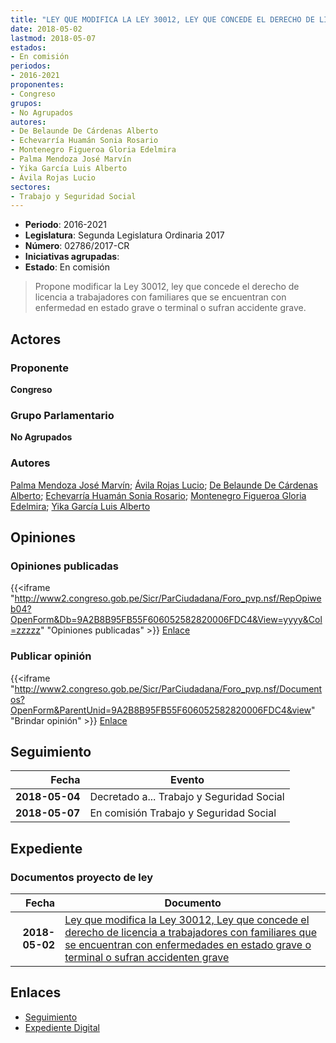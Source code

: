 ```yaml
---
title: "LEY QUE MODIFICA LA LEY 30012, LEY QUE CONCEDE EL DERECHO DE LICENCIA A TRABAJADORES CON FAMILIARES QUE SE ENCUENTRAN CON ENFERMEDAD EN ESTADO GRAVE O TERMINAL O SUFRAN ACCIDENTE GRAVE"
date: 2018-05-02
lastmod: 2018-05-07
estados:
- En comisión
periodos:
- 2016-2021
proponentes:
- Congreso
grupos:
- No Agrupados
autores:
- De Belaunde De Cárdenas Alberto
- Echevarría Huamán Sonia Rosario
- Montenegro Figueroa Gloria Edelmira
- Palma Mendoza José Marvín
- Yika García Luis Alberto
- Ávila Rojas Lucio
sectores:
- Trabajo y Seguridad Social
---
```

- **Periodo**: 2016-2021
- **Legislatura**: Segunda Legislatura Ordinaria 2017
- **Número**: 02786/2017-CR
- **Iniciativas agrupadas**: 
- **Estado**: En comisión

> Propone modificar la Ley 30012, ley que concede el derecho de licencia a trabajadores con familiares que se encuentran con enfermedad en estado grave o terminal o sufran accidente grave.


## Actores

### Proponente

**Congreso**

### Grupo Parlamentario

**No Agrupados**

### Autores

[Palma Mendoza José Marvín](mailto:mailto:jpalma@congreso.gob.pe); [Ávila Rojas Lucio](mailto:mailto:lavilar@congreso.gob.pe); [De Belaunde De Cárdenas Alberto](mailto:mailto:adebelaunde@congreso.gob.pe); [Echevarría Huamán Sonia Rosario](mailto:mailto:sechevarria@congreso.gob.pe); [Montenegro Figueroa Gloria Edelmira](mailto:mailto:gmontenegrof@congreso.gob.pe); [Yika García Luis Alberto](mailto:mailto:lyika@congreso.gob.pe)

## Opiniones

### Opiniones publicadas

{{<iframe "http://www2.congreso.gob.pe/Sicr/ParCiudadana/Foro_pvp.nsf/RepOpiweb04?OpenForm&Db=9A2B8B95FB55F606052582820006FDC4&View=yyyy&Col=zzzzz" "Opiniones publicadas" >}}
[Enlace](http://www2.congreso.gob.pe/Sicr/ParCiudadana/Foro_pvp.nsf/RepOpiweb04?OpenForm&Db=9A2B8B95FB55F606052582820006FDC4&View=yyyy&Col=zzzzz)

### Publicar opinión

{{<iframe "http://www2.congreso.gob.pe/Sicr/ParCiudadana/Foro_pvp.nsf/Documentos?OpenForm&ParentUnid=9A2B8B95FB55F606052582820006FDC4&view" "Brindar opinión" >}}
[Enlace](http://www2.congreso.gob.pe/Sicr/ParCiudadana/Foro_pvp.nsf/Documentos?OpenForm&ParentUnid=9A2B8B95FB55F606052582820006FDC4&view)


## Seguimiento

| Fecha | Evento |
|------:|--------|
| **2018-05-04** | Decretado a... Trabajo y Seguridad Social |
| **2018-05-07** | En comisión Trabajo y Seguridad Social |

## Expediente

### Documentos proyecto de ley

| Fecha | Documento |
|------:|-----------|
| **2018-05-02** | [Ley que modifica la Ley 30012, Ley que concede el derecho de licencia a trabajadores con familiares que se encuentran con enfermedades en estado grave o terminal o sufran accidenten grave](http://www.leyes.congreso.gob.pe/Documentos/2016_2021/Proyectos_de_Ley_y_de_Resoluciones_Legislativas/PL0277520180424.pdf) |

## Enlaces

- [Seguimiento](http://www2.congreso.gob.pe/Sicr/TraDocEstProc/CLProLey2016.nsf/f7fff46988ca05b1052578e100829cc7/6b3cf9cc7cb6dec8052582820003c133?OpenDocument)
- [Expediente Digital](http://www2.congreso.gob.pe/Sicr/TraDocEstProc/Expvirt_2011.nsf/visbusqptramdoc1621/02786?opendocument)

